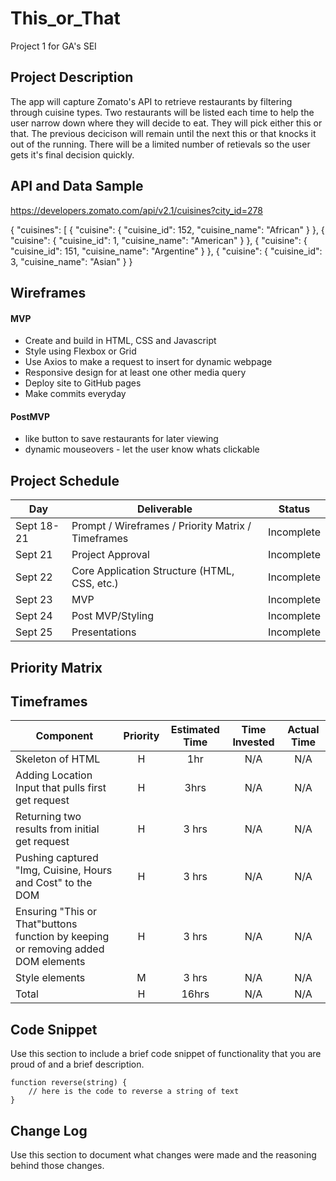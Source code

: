 # This_or_That
Project 1 for GA's SEI 

## Project Description

The app will capture Zomato's API to retrieve restaurants by filtering through cuisine types. Two restaurants will be listed each time to help the user narrow down where they will decide to eat. They will pick either this or that. The previous decicison will remain until the next this or that knocks it out of the running. There will be a limited number of retievals so the user gets it's final decision quickly. 

## API and Data Sample

https://developers.zomato.com/api/v2.1/cuisines?city_id=278

{
  "cuisines": [
    {
      "cuisine": {
        "cuisine_id": 152,
        "cuisine_name": "African"
      }
    },
    {
      "cuisine": {
        "cuisine_id": 1,
        "cuisine_name": "American"
      }
    },
    {
      "cuisine": {
        "cuisine_id": 151,
        "cuisine_name": "Argentine"
      }
    },
    {
      "cuisine": {
        "cuisine_id": 3,
        "cuisine_name": "Asian"
      }
    }

## Wireframes



#### MVP 

- Create and build in HTML, CSS and Javascript
- Style using Flexbox or Grid 
- Use Axios to make a request to insert for dynamic webpage
- Responsive design for at least one other media query
- Deploy site to GitHub pages
- Make commits everyday

#### PostMVP  

- like button to save restaurants for later viewing
- dynamic mouseovers - let the user know whats clickable

## Project Schedule

|  Day | Deliverable | Status
|---|---| ---|
|Sept 18-21| Prompt / Wireframes / Priority Matrix / Timeframes | Incomplete
|Sept 21| Project Approval | Incomplete
|Sept 22| Core Application Structure (HTML, CSS, etc.) | Incomplete
|Sept 23| MVP | Incomplete
|Sept 24| Post MVP/Styling | Incomplete
|Sept 25| Presentations | Incomplete

## Priority Matrix



## Timeframes

| Component | Priority | Estimated Time | Time Invested | Actual Time |
| --- | :---: |  :---: | :---: | :---: |
| Skeleton of HTML | H | 1hr| N/A| N/A |
| Adding Location Input that pulls first get request | H | 3hrs| N/A | N/A |
| Returning two results from  initial get request | H | 3 hrs | N/A | N/A|
| Pushing captured "Img, Cuisine, Hours and Cost" to the DOM | H | 3 hrs | N/A | N/A |
| Ensuring "This or That"buttons function by keeping or removing added DOM elements | H | 3 hrs | N/A | N/A |
| Style elements | M | 3 hrs | N/A | N/A |
| Total | H | 16hrs| N/A | N/A |

## Code Snippet

Use this section to include a brief code snippet of functionality that you are proud of and a brief description.  

```
function reverse(string) {
	// here is the code to reverse a string of text
}
```

## Change Log
 Use this section to document what changes were made and the reasoning behind those changes.
